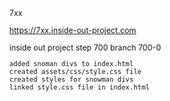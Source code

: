 7xx

https://7xx.inside-out-project.com

inside out project step 700 branch 700-0

    added snoman divs to index.html
    created assets/css/style.css file
    created styles for snowman divs
    linked style.css file in index.html
